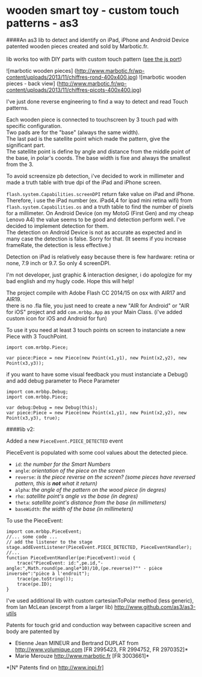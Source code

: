 # wooden smart toy - custom touch patterns - as3
####An as3 lib to detect and identify on iPad, iPhone and Android Device<br />patented wooden pieces created and sold by Marbotic.fr.<br><br>lib works too with DIY parts with custom touch pattern ([see the js port](https://github.com/mrbbp/wooden-smart-toy-js.git))

![marbotic wooden pieces] (http://www.marbotic.fr/wp-content/uploads/2013/11/chiffres-rond-400x400.jpg) ![marbotic wooden pieces - back view] (http://www.marbotic.fr/wp-content/uploads/2013/11/chiffres-picots-400x400.jpg)

I've just done reverse engineering to find a way to detect and read Touch patterns.

Each wooden piece is connected to touchscreen by 3 touch pad with specific configuration.<br />
Two pads are for the "base" (always the same width).<br/>
The last pad is the satellite point which made the pattern, give the significant part.<br/>
The satellite point is define by angle and distance from the middle point of the base, in polar's coords.
The base width is fixe and always the smallest from the 3.

To avoid screensize pb detection, i've decided to work in millimeter and made a truth table with true dpi of the iPad and iPhone screen.

<code>flash.system.Capabilities.screenDPI</code> return fake value on iPad and iPhone.<br/>
Therefore, i use the iPad number (ex. iPad4,4 for ipad mini retina wifi) from <code>flash.system.Capabilities.os</code> and a truth table to find the number of pixels for a millimeter.
On Android Device (on my MotoG (First Gen) and my cheap Lenovo A4) the value seems to be good and detection perform well. I've decided to implement detection for them.<br/>
The detection on Android Device is not as accurate as expected and in many case the detection is false. Sorry for that. (It seems if you increase frameRate, the detection is less effective.)

Detection on iPad is relatively easy because there is few hardware: retina or none, 7.9 inch or 9.7. So only 4 screenDPI.

I'm not developer, just graphic & interaction designer, i do apologize for my bad english and my hugly code.
Hope this will help!

The project compile with Adobe Flash CC 2014/15 on osx with AIR17 and AIR19.<br/>
there is no .fla file, you just need to create a new "AIR for Android" or "AIR for iOS" project and add <code>com.mrbbp.App</code> as your Main Class. (i've added custom icon for iOS and Android for fun)

To use it you need at least 3 touch points on screen to instanciate a new Piece with 3 TouchPoint.
```as3
import com.mrbbp.Piece;

var piece:Piece = new Piece(new Point(x1,y1), new Point(x2,y2), new Point(x3,y3));
```

if you want to have some visual feedback you must instanciate a Debug() and add debug parameter to Piece Parameter

```as3
import com.mrbbp.Debug;
import com.mrbbp.Piece;

var debug:Debug = new Debug(this);
var piece:Piece = new Piece(new Point(x1,y1), new Point(x2,y2), new Point(x3,y3), true);
```

####lib v2:

Added a new <code>PieceEvent.PIECE_DETECTED</code> event

PieceEvent is populated with some cool values about the detected piece.
- <code>id</code>: *the number for the Smart Numbers*
- <code>angle</code>: *orientation of the piece on the screen*
- <code>reverse</code>: *is the piece reverse on the screen? (some pieces have reversed pattern, this is __not__ what it return)*
- <code>alpha</code>: *the angle of the pattern on the wood piece (in degres)*
- <code>rho</code>: *satellite point's angle vs the base (in degres)*
- <code>theta</code>: *satellite point's distance from the base (in millimeters)*
- <code>baseWidth</code>: *the width of the base (in millimeters)*

To use the PieceEvent:

```as3
import com.mrbbp.PieceEvent;
//... some code ...
// add the listener to the stage
stage.addEventListener(PieceEvent.PIECE_DETECTED, PieceEventHandler);
//...
function PieceEventHandler(pe:PieceEvent):void {
	trace("PieceEvent: id:",pe.id,"- angle:",Math.round(pe.angle*10)/10,(pe.reverse)?"° - pièce inversée":"pièce à l'endroit");
	trace(pe.toString());
	trace(pe.ID);
}
```


I've used additional lib with custom cartesianToPolar method (less generic), from Ian McLean (excerpt from a larger lib) http://www.github.com/as3/as3-utils

Patents for touch grid and conduction way between capacitive screen and body are patented by
- Etienne Jean MINEUR and Bertrand DUPLAT from http://www.volumique.com [FR 2995423, FR 2994752, FR 2970352]*
- Marie Merouze http://www.marbotic.fr [FR 3003661]*

*[N° Patents find on http://www.inpi.fr]
